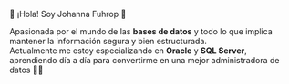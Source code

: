 🌸 ¡Hola! Soy Johanna Fuhrop 🌸  

Apasionada por el mundo de las **bases de datos** y todo lo que implica mantener la información segura y bien estructurada.  
Actualmente me estoy especializando en **Oracle** y **SQL Server**,  
aprendiendo día a día para convertirme en una mejor administradora de datos 💪✨
